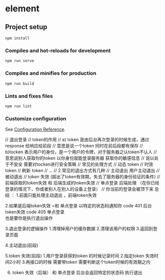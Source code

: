 # element

## Project setup
```
npm install
```

### Compiles and hot-reloads for development
```
npm run serve
```

### Compiles and minifies for production
```
npm run build
```

### Lints and fixes files
```
npm run lint
```

### Customize configuration
See [Configuration Reference](https://cli.vuejs.org/config/).

// 退出登录
// token的作用
// a) token 是由后台再次登录的时候生成，通过response 给响应给前段
// 意思是说一个token 同时在前后段都有保存
// b)tocken 表示用户的身份，是一个用户的令牌，对于服务器之认token不认人
// 意思说别人获取你的token 以你身份就能登录服务器 获取你的敏感信息
// 说以处于不安全  需要对tocken进行安全策略
// 常见的处理方式
// 动态 token
// 时效 token
// 刷新 token
// ...
// 2.常见的退出方式有几种
// 主动退出 用户主动退出
// 被动退出 
    // token 失效 (超出了token有效期，失去了服务器的身份验证的条件)
    // 前端获取的token失效 和 后端生成的token失效
    // 单点登录  后端处理
    （在你已经登录的情况下，你或者别人在别人的设备上登录）
                  // 你当前的登录会被顶下来
总结 ：
1.前面只能处理主动退出 ，前端token失效

2.如果是后端token失效 =和 单点登录
  以特定的状态码通知你
    code 401 后台token失效
    code 405 单点登录   
    也是要你是执行退出操作

3.退出登录的逻辑操作
  1.清理掉用户的缓存数据
  2.清理该用户的权限
  3.返回到登录页面

4.主动退出(前段)

5.token 失效(前段)
   1.用户登录获得到token 的时候记录时间
   2.指定token 失效时间2小时
   3.再接口的时候 需要带token 需要判断这个token时候的有效期之内

6. token 失效（后端） 和 单点登录 
  后台会返回特定的状态码 执行退出
  
